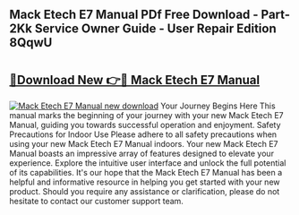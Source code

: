 ## Mack Etech E7 Manual PDf Free Download - Part-2Kk Service Owner Guide - User Repair Edition 8QqwU

# <h2><a href="http://bc53113.oget.top/?id=Mack+Etech+E7+Manual">🔗Download New 👉🔴 Mack Etech E7 Manual</a></h2>

[![Mack Etech E7 Manual new download](https://i.imgur.com/5g1atiW.png)](http://bc53113.oget.top/?id=Mack+Etech+E7+Manual)
Your Journey Begins Here This manual marks the beginning of your journey with your new Mack Etech E7 Manual, guiding you towards successful operation and enjoyment. Safety Precautions for Indoor Use Please adhere to all safety precautions when using your new Mack Etech E7 Manual indoors. Your new Mack Etech E7 Manual boasts an impressive array of features designed to elevate your experience. Explore the intuitive user interface and unlock the full potential of its capabilities. It's our hope that the Mack Etech E7 Manual has been a helpful and informative resource in helping you get started with your new product. Should you require any assistance or clarification, please do not hesitate to contact our customer support team.

